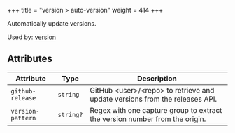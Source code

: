 +++
title = "version > auto-version"
weight = 414
+++

Automatically update versions.

Used by: [version](../version#blocks)


## Attributes

| Attribute | Type | Description |
|-----------|------|-------------|
| `github-release` | `string` | GitHub &lt;user&gt;/&lt;repo&gt; to retrieve and update versions from the releases API. |
| `version-pattern` | `string?` | Regex with one capture group to extract the version number from the origin. |
